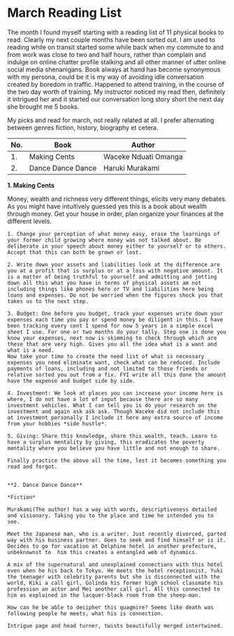 # March Reading List

The month I found myself starting with a reading list of 11 physical books to read. Clearly my next couple months have been sorted out. I am used to reading while on transit started some while back when my commute to and from work was close to two and half hours, rather than complain and indulge on online chatter profile stalking and all other manner of utter online social media shenanigans. Book always at hand has become synonymous with my persona, could be it is my way of avoiding idle conversation created by boredom in traffic. Happened to attend training, in the course of the two day worth of training. My instructor noticed my read then, definitely it intrigued her and it started our conversation long story short the next day she brought me 5 books.

My picks and read for march, not really related at all. I prefer alternating between genres fiction, history, biography et cetera.


| No. | Book                       | Author
|----|----------------------------| --------
| 1.  | Making Cents  | Waceke Nduati Omanga
| 2.  | Dance Dance Dance | Haruki Murakami


**1. Making Cents**

Money, wealth and richness very different things, elicits very many debates. As you might have intuitively guessed yes this is a book about wealth through money. Get your house in order, plan organize your finances at the different levels.

```
1. Change your perception of what money easy, erase the learnings of your former child growing where money was not talked about. Be deliberate in your speech about money either to yourself or to others. Accept that this can both be grown or lost.

2. Write down your assets and liabilities look at the difference are you at a profit that is surplus or at a loss with negative amount. It is a matter of being truthful to yourself and admitting and jotting down all this what you have in terms of physical assets am not including things like phones here or TV and liabilities here being loans and expenses. Do not be worried when the figures shock you that takes us to the next step.

3. Budget: One before you budget, track your expenses write down your expenses each time you pay or spend money be diligent in this. I have been tracking every cent I spend for now 5 years in a simple excel sheet I use. For one or two months do your tally. Step one is done you know your expenses, next now is skimming to check through which are these that are very high. Gives you all the idea what is a want and what is a need. 
Now take your time to create the need list of what is necessary expenses you need eliminate want, check what can be reduced. Include payments of loans, including and not limited to those friends or relative sorted you out from a fix. FYI write all this done the amount have the expense and budget side by side. 

4. Investment: We look at places you can increase your income here is where, I do not have a lot of input because there are so many investment vehicles. What I can tell you is do your research on the investment and again ask ask ask. Though Waceke did not include this at investment personally I include it here any extra source of income from your hobbies *side hustle*.

5. Giving: Share this knowledge, share this wealth, teach. Learn to have a surplus mentality by giving, this eradicates the poverty mentality where you believe you have little and not enough to share.

Finally practice the above all the time, lest it becomes something you read and forgot.


**2. Dance Dance Dance**

*Fiction*

Murakami(The author) has a way with words, descriptiveness detailed and visionary. Taking you to the place and time he intended you to see.

Meet the Japanese man, who is a writer. Just recently divorced, parted way with his business partner. Goes to seek and find himself or is it. Decides to go for vacation at Dolphine hotel in another prefecture, unbeknownst to  him this creates a entangled web of dynamics. 

A mix of the supernatural and unexplained connections with this hotel even when he his back to Tokyo. He meets the hotel receptionist, Yuki the teenager with celebrity parents but she is disconnected with the world, Kiki a call girl, Golinda his former high school classmate his profession an actor and Mei another call girl. All this connected to him as explained in the lacquer-black room from the sheep-man. 

How can he be able to decipher this quagmire? Seems like death was following people he meets, what his is connection. 

Intrigue page and head turner, twists beautifully merged intertwined.
